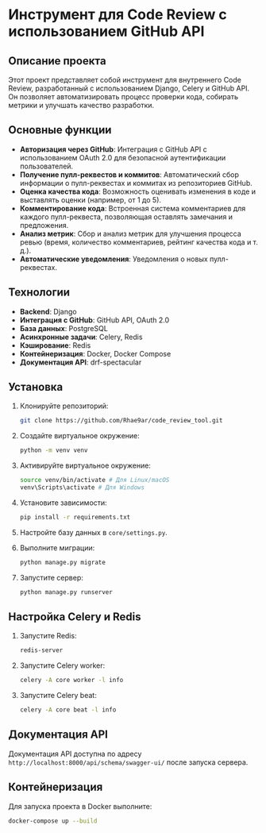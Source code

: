 # Инструмент для Code Review с использованием GitHub API

## Описание проекта

Этот проект представляет собой инструмент для внутреннего Code Review, разработанный с использованием Django, Celery и GitHub API. Он позволяет автоматизировать процесс проверки кода, собирать метрики и улучшать качество разработки.

## Основные функции

-   **Авторизация через GitHub**: Интеграция с GitHub API с использованием OAuth 2.0 для безопасной аутентификации пользователей.
-   **Получение пулл-реквестов и коммитов**: Автоматический сбор информации о пулл-реквестах и коммитах из репозиториев GitHub.
-   **Оценка качества кода**: Возможность оценивать изменения в коде и выставлять оценки (например, от 1 до 5).
-   **Комментирование кода**: Встроенная система комментариев для каждого пулл-реквеста, позволяющая оставлять замечания и предложения.
-   **Анализ метрик**: Сбор и анализ метрик для улучшения процесса ревью (время, количество комментариев, рейтинг качества кода и т. д.).
-   **Автоматические уведомления**: Уведомления о новых пулл-реквестах.

## Технологии

-   **Backend**: Django
-   **Интеграция с GitHub**: GitHub API, OAuth 2.0
-   **База данных**: PostgreSQL
-   **Асинхронные задачи**: Celery, Redis
-   **Кэширование**: Redis
-   **Контейнеризация**: Docker, Docker Compose
-   **Документация API**: drf-spectacular

## Установка

1.  Клонируйте репозиторий:
    
    ```bash
    git clone https://github.com/Rhae9ar/code_review_tool.git
    ```
    
2.  Создайте виртуальное окружение:
    
    ```bash
    python -m venv venv
    ```
    
3.  Активируйте виртуальное окружение:
    
    ```bash
    source venv/bin/activate # Для Linux/macOS
    venv\Scripts\activate # Для Windows
    ```
    
4.  Установите зависимости:
    
    ```bash
    pip install -r requirements.txt
    ```
    
5.  Настройте базу данных в `core/settings.py`.
6.  Выполните миграции:
    
    ```bash
    python manage.py migrate
    ```
    
7.  Запустите сервер:
    
    ```bash
    python manage.py runserver
    ```
    

## Настройка Celery и Redis

1.  Запустите Redis:
    
    ```bash
    redis-server
    ```
    
2.  Запустите Celery worker:
    
    ```bash
    celery -A core worker -l info
    ```
    
3.  Запустите Celery beat:
    
    ```bash
    celery -A core beat -l info
    ```
    

## Документация API

Документация API доступна по адресу `http://localhost:8000/api/schema/swagger-ui/` после запуска сервера.

## Контейнеризация

Для запуска проекта в Docker выполните:

```bash
docker-compose up --build
